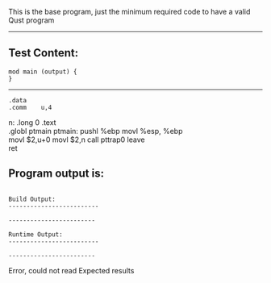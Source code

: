 This is the base program, just the minimum required code to have a valid Qust program

-------------------------


Test Content: 
-------------------------
```
mod main (output) {  
}
```
------------------------

    .data    
    .comm    u,4
n:    .long    0
    .text    
    .globl    ptmain
ptmain:    pushl   %ebp
        movl    %esp, %ebp    
    movl    $2,u+0
    movl    $2,n
    call    pttrap0
    leave    
    ret    

Program output is: 
-------------------------
```

Build Output: 
-------------------------
```

```
------------------------

Runtime Output: 
-------------------------
```

```
------------------------

```


Error, could not read Expected results

```